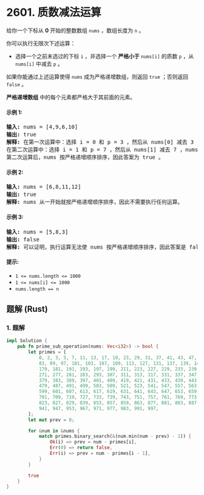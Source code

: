 # 2601. 质数减法运算
给你一个下标从 **0** 开始的整数数组 `nums` ，数组长度为 `n` 。

你可以执行无限次下述运算：

* 选择一个之前未选过的下标 `i` ，并选择一个 **严格小于** `nums[i]` 的质数 `p` ，从 `nums[i]` 中减去 `p` 。

如果你能通过上述运算使得 `nums` 成为严格递增数组，则返回 `true` ；否则返回 `false` 。

**严格递增数组** 中的每个元素都严格大于其前面的元素。

#### 示例 1:
<pre>
<strong>输入:</strong> nums = [4,9,6,10]
<strong>输出:</strong> true
<strong>解释:</strong> 在第一次运算中：选择 i = 0 和 p = 3 ，然后从 nums[0] 减去 3 ，nums 变为 [1,9,6,10] 。
在第二次运算中：选择 i = 1 和 p = 7 ，然后从 nums[1] 减去 7 ，nums 变为 [1,2,6,10] 。
第二次运算后，nums 按严格递增顺序排序，因此答案为 true 。
</pre>

#### 示例 2:
<pre>
<strong>输入:</strong> nums = [6,8,11,12]
<strong>输出:</strong> true
<strong>解释:</strong> nums 从一开始就按严格递增顺序排序，因此不需要执行任何运算。
</pre>

#### 示例 3:
<pre>
<strong>输入:</strong> nums = [5,8,3]
<strong>输出:</strong> false
<strong>解释:</strong> 可以证明，执行运算无法使 nums 按严格递增顺序排序，因此答案是 false 。
</pre>

#### 提示:
* `1 <= nums.length <= 1000`
* `1 <= nums[i] <= 1000`
* `nums.length == n`

## 题解 (Rust)

### 1. 题解
```Rust
impl Solution {
    pub fn prime_sub_operation(nums: Vec<i32>) -> bool {
        let primes = [
            0, 2, 3, 5, 7, 11, 13, 17, 19, 23, 29, 31, 37, 41, 43, 47, 53, 59, 61, 67, 71, 73, 79,
            83, 89, 97, 101, 103, 107, 109, 113, 127, 131, 137, 139, 149, 151, 157, 163, 167, 173,
            179, 181, 191, 193, 197, 199, 211, 223, 227, 229, 233, 239, 241, 251, 257, 263, 269,
            271, 277, 281, 283, 293, 307, 311, 313, 317, 331, 337, 347, 349, 353, 359, 367, 373,
            379, 383, 389, 397, 401, 409, 419, 421, 431, 433, 439, 443, 449, 457, 461, 463, 467,
            479, 487, 491, 499, 503, 509, 521, 523, 541, 547, 557, 563, 569, 571, 577, 587, 593,
            599, 601, 607, 613, 617, 619, 631, 641, 643, 647, 653, 659, 661, 673, 677, 683, 691,
            701, 709, 719, 727, 733, 739, 743, 751, 757, 761, 769, 773, 787, 797, 809, 811, 821,
            823, 827, 829, 839, 853, 857, 859, 863, 877, 881, 883, 887, 907, 911, 919, 929, 937,
            941, 947, 953, 967, 971, 977, 983, 991, 997,
        ];
        let mut prev = 0;

        for &num in &nums {
            match primes.binary_search(&(num.min(num - prev) - 1)) {
                Ok(i) => prev = num - primes[i],
                Err(0) => return false,
                Err(i) => prev = num - primes[i - 1],
            }
        }

        true
    }
}
```

